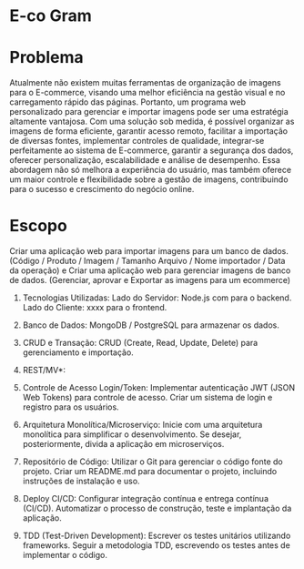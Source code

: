 # E-co Gram

# Problema

Atualmente não existem muitas ferramentas de organização de imagens para o E-commerce, visando uma melhor eficiência na gestão visual e no carregamento rápido das páginas. Portanto, um programa web personalizado para gerenciar e importar imagens pode ser uma estratégia altamente vantajosa. Com uma solução sob medida, é possível organizar as imagens de forma eficiente, garantir acesso remoto, facilitar a importação de diversas fontes, implementar controles de qualidade, integrar-se perfeitamente ao sistema de E-commerce, garantir a segurança dos dados, oferecer personalização, escalabilidade e análise de desempenho. Essa abordagem não só melhora a experiência do usuário, mas também oferece um maior controle e flexibilidade sobre a gestão de imagens, contribuindo para o sucesso e crescimento do negócio online.

# Escopo
Criar uma aplicação web para importar imagens para um banco de dados.(Código / Produto / Imagem / Tamanho Arquivo / Nome importador / Data da operação) e
Criar uma aplicação web para gerenciar imagens de banco de dados. (Gerenciar, aprovar e Exportar as imagens para um ecommerce)



1.	Tecnologias Utilizadas:
Lado do Servidor: Node.js com para o backend.
Lado do Cliente: xxxx para o frontend.

2.	Banco de Dados:
MongoDB / PostgreSQL para armazenar os dados.

3.	CRUD e Transação:
CRUD (Create, Read, Update, Delete) para gerenciamento e importação.

4.	REST/MV*:

5.	Controle de Acesso Login/Token:
Implementar autenticação JWT (JSON Web Tokens) para controle de acesso.
Criar um sistema de login e registro para os usuários.

6.	Arquitetura Monolítica/Microserviço:
Inicie com uma arquitetura monolítica para simplificar o desenvolvimento.
Se desejar, posteriormente, divida a aplicação em microserviços.

7.	Repositório de Código:
Utilizar o Git para gerenciar o código fonte do projeto.
Criar um README.md para documentar o projeto, incluindo instruções de instalação e uso.

8.	Deploy CI/CD:
Configurar integração contínua e entrega contínua (CI/CD).
Automatizar o processo de construção, teste e implantação da aplicação.

9.	TDD (Test-Driven Development):
Escrever os testes unitários utilizando frameworks.
Seguir a metodologia TDD, escrevendo os testes antes de implementar o código.
